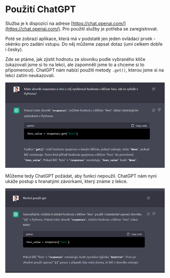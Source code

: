 # Použití ChatGPT

Služba je k dispozici na adrese [https://chat.openai.com/](https://chat.openai.com/). Pro použití služby je potřeba se zaregistrovat.

Poté se zobrazí aplikace, která má v podstatě jen jeden ovládací prvek - okénko pro zadání vstupu. Do něj můžeme zapsat dotaz (umí celkem dobře i česky).

Zde se ptáme, jak zjistit hodnotu ze slovníku podle vybraného klíče (ukazovali jsme si to na lekci, ale zapomněli jsme to a chceme si to připomenout). ChatGPT nám nabízí použití metody `.get()`, kterou jsme si na lekci zatím neukazovali.

![](assets/chatGPT1.png)

Můžeme tedy ChatGPT požádat, aby funkci nepoužil. ChatGPT nám nyní ukáže postup s hranatými závorkami, který známe z lekce.

![](assets/chatGPT2.png)
